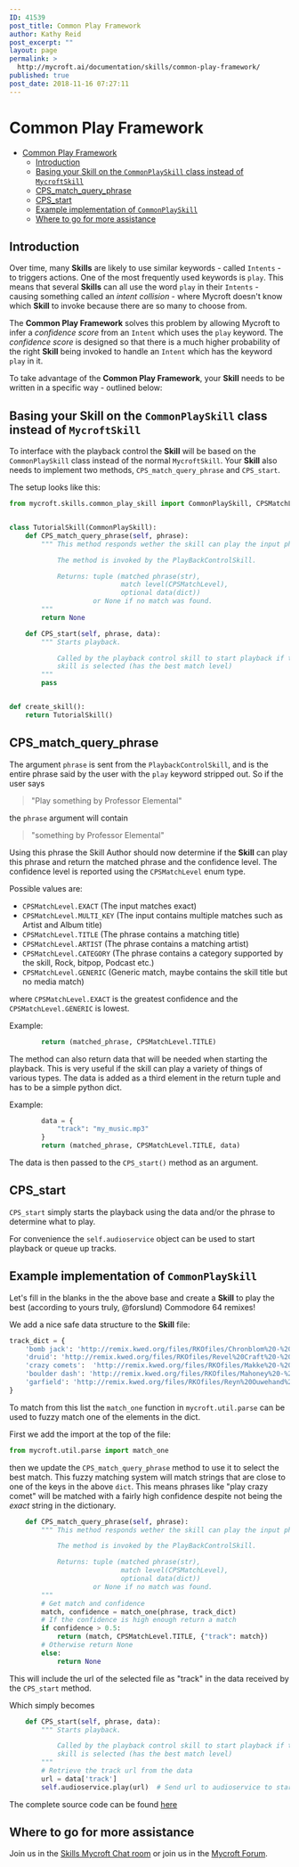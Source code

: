 ```yaml
---
ID: 41539
post_title: Common Play Framework
author: Kathy Reid
post_excerpt: ""
layout: page
permalink: >
  http://mycroft.ai/documentation/skills/common-play-framework/
published: true
post_date: 2018-11-16 07:27:11
---
```

# Common Play Framework

- [Common Play Framework](#common-play-framework)
  * [Introduction](#introduction)
  * [Basing your Skill on the `CommonPlaySkill` class instead of `MycroftSkill`](#basing-your-skill-on-the-commonplayskill-class-instead-of-mycroftskill)
  * [CPS_match_query_phrase](#cps-match-query-phrase)
  * [CPS_start](#cps-start)
  * [Example implementation of `CommonPlaySkill`](#example-implementation-of-commonplayskill)
  * [Where to go for more assistance](#where-to-go-for-more-assistance)


## Introduction

Over time, many **Skills** are likely to use similar keywords - called `Intents` - to triggers actions. One of the most frequently used keywords is `play`. This means that several **Skills** can all use the word `play` in their `Intents` - causing something called an _intent collision_ - where Mycroft doesn't know which **Skill** to invoke because there are so many to choose from.

The **Common Play Framework** solves this problem by allowing Mycroft to infer a _confidence score_ from an `Intent` which uses the `play` keyword. The _confidence score_ is designed so that there is a much higher probability of the right **Skill** being invoked to handle an `Intent` which has the keyword `play` in it.

To take advantage of the **Common Play Framework**, your **Skill** needs to be written in a specific way - outlined below:


## Basing your Skill on the `CommonPlaySkill` class instead of `MycroftSkill`

To interface with the playback control the **Skill** will be based on the `CommonPlaySkill` class instead of the normal `MycroftSkill`. Your **Skill** also needs to implement two methods, `CPS_match_query_phrase` and `CPS_start`.

The setup looks like this:

```python
from mycroft.skills.common_play_skill import CommonPlaySkill, CPSMatchLevel


class TutorialSkill(CommonPlaySkill):
    def CPS_match_query_phrase(self, phrase):
        """ This method responds wether the skill can play the input phrase.

            The method is invoked by the PlayBackControlSkill.

            Returns: tuple (matched phrase(str),
                            match level(CPSMatchLevel),
                            optional data(dict))
                     or None if no match was found.
        """
        return None

    def CPS_start(self, phrase, data):
        """ Starts playback.

            Called by the playback control skill to start playback if the
            skill is selected (has the best match level)
        """
        pass


def create_skill():
    return TutorialSkill()
```


## CPS_match_query_phrase

The argument `phrase` is sent from the `PlaybackControlSkill`, and is the entire phrase said by the user with the `play` keyword stripped out. So if the user says

> "Play something by Professor Elemental"

the `phrase` argument will contain

> "something by Professor Elemental"

Using this phrase the Skill Author should now determine if the **Skill** can play this phrase and return the matched phrase and the confidence level. The confidence level is reported using the `CPSMatchLevel` enum type.

Possible values are:

- `CPSMatchLevel.EXACT` (The input matches exact)
- `CPSMatchLevel.MULTI_KEY` (The input contains multiple matches such as Artist and Album title)
- `CPSMatchLevel.TITLE` (The phrase contains a matching title)
- `CPSMatchLevel.ARTIST` (The phrase contains a matching artist)
- `CPSMatchLevel.CATEGORY` (The phrase contains a category supported by the skill, Rock, bitpop, Podcast etc.)
- `CPSMatchLevel.GENERIC` (Generic match, maybe contains the skill title but no media match)

where `CPSMatchLevel.EXACT` is the greatest confidence and the `CPSMatchLevel.GENERIC` is lowest.

Example:
```python
        return (matched_phrase, CPSMatchLevel.TITLE)
```

The method can also return data that will be needed when starting the playback. This is very useful if the skill can play a variety of things of various types. The data is added as a third element in the return tuple and has to be a simple python dict.

Example:
```python
        data = {
            "track": "my_music.mp3"
        }
        return (matched_phrase, CPSMatchLevel.TITLE, data)
```

The data is then passed to the `CPS_start()` method as an argument.

## CPS_start

`CPS_start` simply starts the playback using the data and/or the phrase to determine what to play.

For convenience the `self.audioservice` object can be used to start playback or queue up tracks.

## Example implementation of `CommonPlaySkill`

Let's fill in the blanks in the the above base and create a **Skill** to play the best (according to yours truly, @forslund) Commodore 64 remixes!

We add a nice safe data structure to the **Skill** file:

```python
track_dict = {
    'bomb jack': 'http://remix.kwed.org/files/RKOfiles/Chronblom%20-%20Bomb%20Jack%20subtune%206%20(violin%20version).mp3',
    'druid': 'http://remix.kwed.org/files/RKOfiles/Revel%20Craft%20-%20Druid.mp3',
    'crazy comets':  'http://remix.kwed.org/files/RKOfiles/Makke%20-%20Crazy%20Comets%20(Komet%20Non-Stop).mp3',
    'boulder dash': 'http://remix.kwed.org/files/RKOfiles/Mahoney%20-%20BoulderDash%20(Commodore%2069%20mix).mp3',
    'garfield': 'http://remix.kwed.org/files/RKOfiles/Reyn%20Ouwehand%20-%20Garfield.mp3'
}
```

To match from this list the `match_one` function in `mycroft.util.parse` can be used to fuzzy match one of the elements in the dict.

First we add the import at the top of the file:

```python
from mycroft.util.parse import match_one
```

then we update the `CPS_match_query_phrase` method to use it to select the best match. This fuzzy matching system will match strings that are close to one of the keys in the above `dict`. This means phrases like "play crazy comet" will be matched with a fairly high confidence despite not being the _exact_ string in the dictionary.

```python
    def CPS_match_query_phrase(self, phrase):
        """ This method responds wether the skill can play the input phrase.

            The method is invoked by the PlayBackControlSkill.

            Returns: tuple (matched phrase(str),
                            match level(CPSMatchLevel),
                            optional data(dict))
                     or None if no match was found.
        """
        # Get match and confidence
        match, confidence = match_one(phrase, track_dict)
        # If the confidence is high enough return a match
        if confidence > 0.5:
            return (match, CPSMatchLevel.TITLE, {"track": match})
        # Otherwise return None
        else:
            return None
```

This will include the url of the selected file as "track" in the data received by the `CPS_start` method.

Which simply becomes

```python
    def CPS_start(self, phrase, data):
        """ Starts playback.

            Called by the playback control skill to start playback if the
            skill is selected (has the best match level)
        """
        # Retrieve the track url from the data
        url = data['track']
        self.audioservice.play(url)  # Send url to audioservice to start playback
```

The complete source code can be found [here](https://github.com/forslund/common-play-tutorial)

## Where to go for more assistance

Join us in the [Skills Mycroft Chat room](https://chat.mycroft.ai/community/channels/skills) or join us in the [Mycroft Forum](https://community.mycroft.ai).
